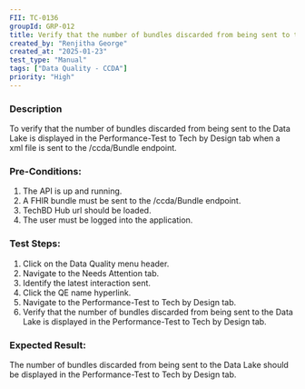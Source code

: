 ```yaml
---
FII: TC-0136
groupId: GRP-012
title: Verify that the number of bundles discarded from being sent to the Data Lake is displayed in the Performance-Test to Tech by Design tab when a xml file is sent to the /ccda/Bundle endpoint
created_by: "Renjitha George"
created_at: "2025-01-23"
test_type: "Manual"
tags: ["Data Quality - CCDA"]
priority: "High"
---
```


### Description

To verify that the number of bundles discarded from being sent to the Data Lake
is displayed in the Performance-Test to Tech by Design tab when a xml file is
sent to the /ccda/Bundle endpoint.

### Pre-Conditions:

1. The API is up and running.
2. A FHIR bundle must be sent to the /ccda/Bundle endpoint.
3. TechBD Hub url should be loaded.
4. The user must be logged into the application.

### Test Steps:

1. Click on the Data Quality menu header.
2. Navigate to the Needs Attention tab.
3. Identify the latest interaction sent.
4. Click the QE name hyperlink.
5. Navigate to the Performance-Test to Tech by Design tab.
6. Verify that the number of bundles discarded from being sent to the Data Lake
   is displayed in the Performance-Test to Tech by Design tab.

### Expected Result:

The number of bundles discarded from being sent to the Data Lake should be
displayed in the Performance-Test to Tech by Design tab.
